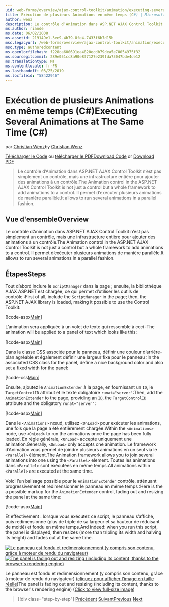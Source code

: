 ```yaml
---
uid: web-forms/overview/ajax-control-toolkit/animation/executing-several-animations-at-the-same-time-cs
title: Exécution de plusieurs Animations en même temps (C#) | Microsoft Docs
author: wenz
description: Le contrôle d’Animation dans ASP.NET AJAX Control Toolkit n’est pas simplement un contrôle, mais une infrastructure entière pour ajouter des animations à un contrôle. Il permet d’exécuter la chute...
ms.author: riande
ms.date: 06/02/2008
ms.assetid: 219149e1-3ee9-4b79-8fe4-7433f6b7d15b
msc.legacyurl: /web-forms/overview/ajax-control-toolkit/animation/executing-several-animations-at-the-same-time-cs
msc.type: authoredcontent
ms.openlocfilehash: f228ca600691ea4820ecdb79dea5e70054975f32
ms.sourcegitcommit: 289e051cc8a90e8f7127e239fda73047bde4de12
ms.translationtype: MT
ms.contentlocale: fr-FR
ms.lasthandoff: 03/25/2019
ms.locfileid: "58422946"
---
```

<a name="executing-several-animations-at-the-same-time-c"></a><span data-ttu-id="3f5eb-104">Exécution de plusieurs Animations en même temps (C#)</span><span class="sxs-lookup"><span data-stu-id="3f5eb-104">Executing Several Animations at The Same Time (C#)</span></span>
====================
<span data-ttu-id="3f5eb-105">par [Christian Wenz](https://github.com/wenz)</span><span class="sxs-lookup"><span data-stu-id="3f5eb-105">by [Christian Wenz](https://github.com/wenz)</span></span>

<span data-ttu-id="3f5eb-106">[Télécharger le Code](http://download.microsoft.com/download/f/9/a/f9a26acd-8df4-4484-8a18-199e4598f411/Animation2.cs.zip) ou [télécharger le PDF](http://download.microsoft.com/download/6/7/1/6718d452-ff89-4d3f-a90e-c74ec2d636a3/animation2CS.pdf)</span><span class="sxs-lookup"><span data-stu-id="3f5eb-106">[Download Code](http://download.microsoft.com/download/f/9/a/f9a26acd-8df4-4484-8a18-199e4598f411/Animation2.cs.zip) or [Download PDF](http://download.microsoft.com/download/6/7/1/6718d452-ff89-4d3f-a90e-c74ec2d636a3/animation2CS.pdf)</span></span>

> <span data-ttu-id="3f5eb-107">Le contrôle d’Animation dans ASP.NET AJAX Control Toolkit n’est pas simplement un contrôle, mais une infrastructure entière pour ajouter des animations à un contrôle.</span><span class="sxs-lookup"><span data-stu-id="3f5eb-107">The Animation control in the ASP.NET AJAX Control Toolkit is not just a control but a whole framework to add animations to a control.</span></span> <span data-ttu-id="3f5eb-108">Il permet d’exécuter plusieurs animations de manière parallèle.</span><span class="sxs-lookup"><span data-stu-id="3f5eb-108">It allows to run several animations in a parallel fashion.</span></span>


## <a name="overview"></a><span data-ttu-id="3f5eb-109">Vue d'ensemble</span><span class="sxs-lookup"><span data-stu-id="3f5eb-109">Overview</span></span>

<span data-ttu-id="3f5eb-110">Le contrôle d’Animation dans ASP.NET AJAX Control Toolkit n’est pas simplement un contrôle, mais une infrastructure entière pour ajouter des animations à un contrôle.</span><span class="sxs-lookup"><span data-stu-id="3f5eb-110">The Animation control in the ASP.NET AJAX Control Toolkit is not just a control but a whole framework to add animations to a control.</span></span> <span data-ttu-id="3f5eb-111">Il permet d’exécuter plusieurs animations de manière parallèle.</span><span class="sxs-lookup"><span data-stu-id="3f5eb-111">It allows to run several animations in a parallel fashion.</span></span>

## <a name="steps"></a><span data-ttu-id="3f5eb-112">Étapes</span><span class="sxs-lookup"><span data-stu-id="3f5eb-112">Steps</span></span>

<span data-ttu-id="3f5eb-113">Tout d’abord inclure le `ScriptManager` dans la page ; ensuite, la bibliothèque AJAX ASP.NET est chargée, ce qui permet d’utiliser les outils de contrôle :</span><span class="sxs-lookup"><span data-stu-id="3f5eb-113">First of all, include the `ScriptManager` in the page; then, the ASP.NET AJAX library is loaded, making it possible to use the Control Toolkit:</span></span>

[!code-aspx[Main](executing-several-animations-at-the-same-time-cs/samples/sample1.aspx)]

<span data-ttu-id="3f5eb-114">L’animation sera appliquée à un volet de texte qui ressemble à ceci :</span><span class="sxs-lookup"><span data-stu-id="3f5eb-114">The animation will be applied to a panel of text which looks like this:</span></span>

[!code-aspx[Main](executing-several-animations-at-the-same-time-cs/samples/sample2.aspx)]

<span data-ttu-id="3f5eb-115">Dans la classe CSS associée pour le panneau, définir une couleur d’arrière-plan agréable et également définir une largeur fixe pour le panneau :</span><span class="sxs-lookup"><span data-stu-id="3f5eb-115">In the associated CSS class for the panel, define a nice background color and also set a fixed width for the panel:</span></span>

[!code-css[Main](executing-several-animations-at-the-same-time-cs/samples/sample3.css)]

<span data-ttu-id="3f5eb-116">Ensuite, ajoutez le `AnimationExtender` à la page, en fournissant un `ID`, le `TargetControlID` attribut et le texte obligatoire `runat="server"`:</span><span class="sxs-lookup"><span data-stu-id="3f5eb-116">Then, add the `AnimationExtender` to the page, providing an `ID`, the `TargetControlID` attribute and the obligatory `runat="server"`:</span></span>

[!code-aspx[Main](executing-several-animations-at-the-same-time-cs/samples/sample4.aspx)]

<span data-ttu-id="3f5eb-117">Dans le `<Animations>` nœud, utilisez `<OnLoad>` pour exécuter les animations, une fois que la page a été entièrement chargée.</span><span class="sxs-lookup"><span data-stu-id="3f5eb-117">Within the `<Animations>` node, use `<OnLoad>` to run the animations once the page has been fully loaded.</span></span> <span data-ttu-id="3f5eb-118">En règle générale, `<OnLoad>` accepte uniquement une animation.</span><span class="sxs-lookup"><span data-stu-id="3f5eb-118">Generally, `<OnLoad>` only accepts one animation.</span></span> <span data-ttu-id="3f5eb-119">Le framework d’Animation vous permet de joindre plusieurs animations en un seul via le `<Parallel>` élément.</span><span class="sxs-lookup"><span data-stu-id="3f5eb-119">The Animation framework allows you to join several animations into one using the `<Parallel>` element.</span></span> <span data-ttu-id="3f5eb-120">Toutes les animations dans `<Parallel>` sont exécutées en même temps.</span><span class="sxs-lookup"><span data-stu-id="3f5eb-120">All animations within `<Parallel>` are executed at the same time.</span></span>

<span data-ttu-id="3f5eb-121">Voici l’un balisage possible pour le `AnimationExtender` contrôle, atténuant progressivement et redimensionner le panneau en même temps :</span><span class="sxs-lookup"><span data-stu-id="3f5eb-121">Here is the a possible markup for the `AnimationExtender` control, fading out and resizing the panel at the same time:</span></span>

[!code-aspx[Main](executing-several-animations-at-the-same-time-cs/samples/sample5.aspx)]

<span data-ttu-id="3f5eb-122">Et effectivement : lorsque vous exécutez ce script, le panneau s’affiche, puis redimensionne (plus de triple de sa largeur et sa hauteur de réduisant de moitié) et fondu en même temps.</span><span class="sxs-lookup"><span data-stu-id="3f5eb-122">And indeed: when you run this script, the panel is displayed, then resizes (more than tripling its width and halving its height) and fades out at the same time.</span></span>


<span data-ttu-id="3f5eb-123">[![Le panneau est fondu et redimensionnement (y compris son contenu, grâce à moteur de rendu du navigateur)](executing-several-animations-at-the-same-time-cs/_static/image2.png)](executing-several-animations-at-the-same-time-cs/_static/image1.png)</span><span class="sxs-lookup"><span data-stu-id="3f5eb-123">[![The panel is fading out and resizing (including its content, thanks to the browser's rendering engine)](executing-several-animations-at-the-same-time-cs/_static/image2.png)](executing-several-animations-at-the-same-time-cs/_static/image1.png)</span></span>

<span data-ttu-id="3f5eb-124">Le panneau est fondu et redimensionnement (y compris son contenu, grâce à moteur de rendu du navigateur) ([cliquez pour afficher l’image en taille réelle](executing-several-animations-at-the-same-time-cs/_static/image3.png))</span><span class="sxs-lookup"><span data-stu-id="3f5eb-124">The panel is fading out and resizing (including its content, thanks to the browser's rendering engine) ([Click to view full-size image](executing-several-animations-at-the-same-time-cs/_static/image3.png))</span></span>

> [!div class="step-by-step"]
> <span data-ttu-id="3f5eb-125">[Précédent](adding-animation-to-a-control-cs.md)
> [Suivant](executing-several-animations-after-each-other-cs.md)</span><span class="sxs-lookup"><span data-stu-id="3f5eb-125">[Previous](adding-animation-to-a-control-cs.md)
[Next](executing-several-animations-after-each-other-cs.md)</span></span>
